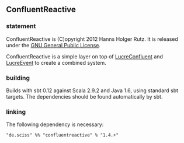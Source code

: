 ## ConfluentReactive

### statement

ConfluentReactive is (C)opyright 2012 Hanns Holger Rutz. It is released under the [GNU General Public License](http://github.com/Sciss/ConfluentReactive/blob/master/licenses/ConfluentReactive-License.txt).

ConfluentReactive is a simple layer on top of [LucreConfluent](https://github.com/Sciss/LucreConfluent) and [LucreEvent](https://github.com/Sciss/LucreEvent) to create a combined system.

### building

Builds with sbt 0.12 against Scala 2.9.2 and Java 1.6, using standard sbt targets. The dependencies should be found automatically by sbt.

### linking

The following dependency is necessary:

    "de.sciss" %% "confluentreactive" % "1.4.+"
